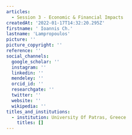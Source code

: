 ```yaml
---
articles:
  - Session 3 - Economic & Financial Impacts
createdAt: '2022-01-17T14:32:20.295Z'
firstname: ' Ioannis Ch.'
lastname: 'Lampropoulos'
picture: ''
picture_copyright: ''
reference: ''
social_channels:
  google_scholar: ''
  instagram: ''
  linkedin: ''
  mendeley: ''
  orcid_id: ''
  researchgate: ''
  twitter: ''
  website: ''
  wikipedia: ''
titles_and_institutions:
  - institution: University Of Patras, Greece
    titles: []
---
```

